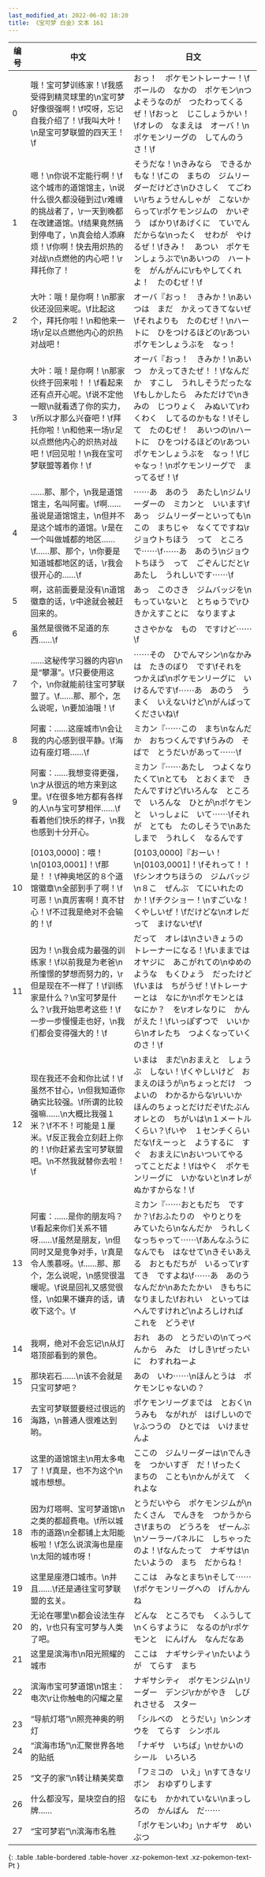 ```yaml
---
last_modified_at: 2022-06-02 18:20
title: 《宝可梦 白金》文本 161
---
```

| 编号 | 中文 | 日文 |
| ---- | ---- | ---- |
| 0 | 哦！宝可梦训练家！\f我感受得到精灵球里的\n宝可梦好像很强啊！\f哎呀，忘记自我介绍了！\f我叫大叶！\n是宝可梦联盟的四天王！\f | おっ！　ポケモントレーナー！\fボールの　なかの　ポケモン\nつよそうなのが　つたわってくるぜ！\fおっと　じこしょうかい！\fオレの　なまえは　オーバ！\nポケモンリーグの　してんのう　さ！\f |
| 1 | 嗯！\n你说不定能行啊！\f这个城市的道馆馆主，\n说什么很久都没碰到过\r难缠的挑战者了，\r一天到晚都在改建道馆。\f结果竟然搞到停电了，\n真会给人添麻烦！\f你啊！快去用炽热的对战\n点燃他的内心吧！\r拜托你了！ | そうだな！\nきみなら　できるかもな！\fこの　まちの　ジムリーダーだけどさ\nひさしく　てごわい\rちょうせんしゃが　こないからって\rポケモンジムの　かいぞう　ばかり\fあげくに　ていでん　だからな\nったく　せわが　やけるぜ！\fきみ！　あつい　ポケモンしょうぶで\nあいつの　ハートを　がんがんに\rもやしてくれよ！　たのむぜ！\f　 |
| 2 | 大叶：哦！是你啊！\n那家伙还没回来呢。\f比起这个，拜托你啦！\n和他来一场\r足以点燃他内心的炽热对战吧！ | オーバ『おっ！　きみか！\nあいつは　まだ　かえってきてないぜ\fそれよりも　たのむぜ！\nハートに　ひをつけるほどの\rあつい　ポケモンしょうぶを　なっ！ |
| 3 | 大叶：哦！是你啊！\n那家伙终于回来啦！！\f看起来还有点开心呢。\f说不定他一眼\n就看透了你的实力，\r所以才那么兴奋吧！\f拜托你啦！\n和他来一场\r足以点燃他内心的炽热对战吧！\f回见啦！\n我在宝可梦联盟等着你！\f | オーバ『おっ！　きみか！\nあいつ　かえってきたぜ！！\fなんだか　すこし　うれしそうだったな\fもしかしたら　みただけで\nきみの　じつりょく　みぬいて\rわくわく　してるのかもな！\fそして　たのむぜ！　あいつの\nハートに　ひをつけるほどの\rあつい　ポケモンしょうぶを　なっ！\fじゃなっ！\nポケモンリーグで　まってるぜ！\f |
| 4 | ……那、那个，\n我是道馆馆主，名叫阿蜜。\f啊……虽说是道馆馆主，\n但并不是这个城市的道馆。\r是在一个叫做城都的地区……\f……那、那个，\n你要是知道城都地区的话，\r我会很开心的……\f | ⋯⋯あ　あのう　あたし\nジムリーダーの　ミカンと　いいます\fあっ　ジムリーダーといっても\nこの　まちじゃ　なくてですね\rジョウトちほう　って　ところで⋯⋯\f⋯⋯あ　あのう\nジョウトちほう　って　ごぞんじだと\rあたし　うれしいです⋯⋯\f |
| 5 | 啊，这前面要是没有\n道馆徽章的话，\r中途就会被赶回来的。 | あっ　このさき　ジムバッジを\nもっていないと　とちゅうで\rひきかえすことに　なりますよ |
| 6 | 虽然是很微不足道的东西……\f | ささやかな　もの　ですけど⋯⋯\f |
| 7 | ……这秘传学习器的内容\n是“攀瀑”。\f只要使用这个，\n你就能前往宝可梦联盟了。\f……那、那个，怎么说呢，\n要加油哦！\f | ⋯⋯その　ひでんマシン\nなかみは　たきのぼり　です\fそれを　つかえば\nポケモンリーグに　いけるんです\f⋯⋯あ　あのう　うまく　いえないけど\nがんばって　くださいね\f |
| 8 | 阿蜜：……这座城市\n会让我的内心感到很平静。\f海边有座灯塔……\f | ミカン『⋯⋯この　まち\nなんだか　おちつくんです\fうみの　そばで　とうだいがあって⋯⋯\f |
| 9 | 阿蜜：……我想变得更强，\n才从很远的地方来到这里。\f在很多地方都有各样的人\n与宝可梦相伴……\f看着他们快乐的样子，\n我也感到十分开心。 | ミカン『⋯⋯あたし　つよくなりたくて\nとても　とおくまで　きたんですけど\fいろんな　ところで　いろんな　ひとが\nポケモンと　いっしょに　いて⋯⋯\fそれが　とても　たのしそうで\nあたしまで　うれしく　なるんです |
| 10 | [0103,0000]：喂！\n[0103,0001]！\f那是！！\f神奥地区的８个道馆徽章\n全部到手了啊！\f可恶！\n真厉害啊！真不甘心！\f不过我是绝对不会输的！\f | [0103,0000]『おーい！\n[0103,0001]！\fそれって！！\fシンオウちほうの　ジムバッジ\n８こ　ぜんぶ　てにいれたのか！\fチクショー！\nすごいな！　くやしいぜ！\fだけどな\nオレだって　まけないぜ\f |
| 11 | 因为！\n我会成为最强的训练家！\f以前我是为老爸\n所憧憬的梦想而努力的，\r但是现在不一样了！\f训练家是什么？\n宝可梦是什么？\r我开始思考这些！\f一步一步慢慢走也好，\n我们都会变得强大的！\f | だって　オレは\nさいきょうの　トレーナーになる！\fいままでは　オヤジに　あこがれての\nゆめのような　もくひょう　だったけど\fいまは　ちがうぜ！\fトレーナーとは　なにか\nポケモンとは　なにか？　を\rオレなりに　かんがえた！\fいっぽずつで　いいから\nオレたち　つよくなっていくのさ！\f |
| 12 | 现在我还不会和你比试！\f虽然不甘心，\n但我知道你确实比较强。\f所谓的比较强嘛……\n大概比我强１米？\f不不！可能是１厘米。\f反正我会立刻赶上你的！\f你赶紧去宝可梦联盟吧。\n不然我就替你去啦！\f | いまは　まだ\nおまえと　しょうぶ　しない！\fくやしいけど　おまえのほうが\nちょっとだけ　つよいの　わかるからな\rいいか　ほんのちょっとだけだぞ\fたぶん　オレとの　ちがいは\n１メートルくらい？\fいや　１センチくらい　だな\fえーっと　ようするに　すぐ　おまえに\nおいついてやる　ってことだよ！\fはやく　ポケモンリーグに　いかないと\nオレが　ぬかすからな！\f |
| 13 | 阿蜜：……是你的朋友吗？\f看起来你们关系不错呀……\f虽然是朋友，\n但同时又是竞争对手，\r真是令人羡慕呀。\f……那、那个，怎么说呢，\n感觉很温暖呢。\f说是回礼又感觉很怪，\n如果不嫌弃的话，请收下这个。\f | ミカン『⋯⋯おともだち　ですか？\fおふたりの　やりとりを　みていたら\nなんだか　うれしくなっちゃって⋯⋯\fあんなふうに　なんでも　はなせて\nきそいあえる　おともだちが　いるって\rすてき　ですよね\f⋯⋯あ　あのう　なんだか\nあたたかい　きもちに　なりました\fおれい　といっては　へんですけれど\nよろしければ　これを　どうぞ\f |
| 14 | 我啊，绝对不会忘记\n从灯塔顶部看到的景色。 | おれ　あの　とうだいの\nてっぺんから　みた　けしき\rぜったいに　わすれねーよ |
| 15 | 那块岩石……\n该不会就是只宝可梦吧？ | あの　いわ⋯⋯\nほんとうは　ポケモンじゃないの？ |
| 16 | 去宝可梦联盟要经过很远的海路，\n普通人很难达到哟。 | ポケモンリーグまでは　とおく\nうみも　ながれが　はげしいので\rふつうの　ひとでは　いけませんよ |
| 17 | 这里的道馆馆主\n用太多电了！\f真是，也不为这个\n城市想想。 | ここの　ジムリーダーは\nでんきを　つかいすぎ　だ！\fったく　まちの　ことも\nかんがえて　くれよな |
| 18 | 因为灯塔啊、宝可梦道馆\n之类的都超费电。\f所以城市的道路\n全都铺上太阳能板啦！\f怎么说滨海也是座\n太阳的城市呀！ | とうだいやら　ポケモンジムが\nたくさん　でんきを　つかうからさ\fまちの　どうろを　ぜーんぶ\nソーラーパネルに　しちゃったのよ！\fなんたって　ナギサは\nたいようの　まち　だからね！ |
| 19 | 这里是座港口城市。\n并且……\f还是通往宝可梦联盟的玄关。 | ここは　みなとまち\nそして⋯⋯\fポケモンリーグへの　げんかん　ね |
| 20 | 无论在哪里\n都会设法生存的，\r也只有宝可梦与人类了吧。 | どんな　ところでも　くふうして\nくらすように　なるのが\rポケモンと　にんげん　なんだなあ |
| 21 | 这里是滨海市\n阳光照耀的城市 | ここは　ナギサシティ\nたいようが　てらす　まち |
| 22 | 滨海市宝可梦道馆\n馆主：电次\r让你触电的闪耀之星 | ナギサシティ　ポケモンジム\nリーダー　デンジ\rかがやき　しびれさせる　スター |
| 23 | “导航灯塔”\n照亮神奥的明灯 | 「シルベの　とうだい」\nシンオウを　てらす　シンボル |
| 24 | “滨海市场”\n汇聚世界各地的贴纸 | 「ナギサ　いちば」\nせかいの　シール　いろいろ |
| 25 | “文子的家”\n转让精美奖章 | 「フミコの　いえ」\nすてきなリボン　おゆずりします |
| 26 | 什么都没写，是块空白的招牌…… | なにも　かかれていない\nまっしろの　かんばん　だ⋯⋯ |
| 27 | “宝可梦岩”\n滨海市名胜 | 「ポケモンいわ」\nナギサ　めいぶつ |
{: .table .table-bordered .table-hover .xz-pokemon-text .xz-pokemon-text-Pt }
